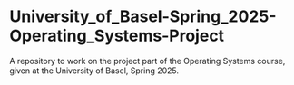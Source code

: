 # University_of_Basel-Spring_2025-Operating_Systems-Project
A repository to work on the project part of the Operating Systems course, given at the University of Basel, Spring 2025.

